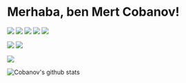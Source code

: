 # Merhaba, ben Mert Cobanov!

![](https://img.shields.io/badge/youtube-%23FF0000.svg?&style=for-the-badge&logo=youtube&logoColor=white")
![](https://img.shields.io/badge/twitter-%231DA1F2.svg?&style=for-the-badge&logo=twitter&logoColor=white)
![](https://img.shields.io/badge/linkedin-%230077B5.svg?&style=for-the-badge&logo=linkedin&logoColor=whit)
![](https://img.shields.io/badge/medium-%2312100E.svg?&style=for-the-badge&logo=medium&logoColor=white)
![](https://img.shields.io/badge/instagram-%23E4405F.svg?&style=for-the-badge&logo=instagram&logoColor=white)

![](https://img.shields.io/twitter/follow/mertcobanov?style=social)
![](https://img.shields.io/github/followers/cobanov?style=social)

![](https://img.shields.io/badge/python-%233776AB.svg?&style=flat-square&logo=python&logoColor=white)

![Cobanov's github stats](https://github-readme-stats.vercel.app/api?username=cobanov)

